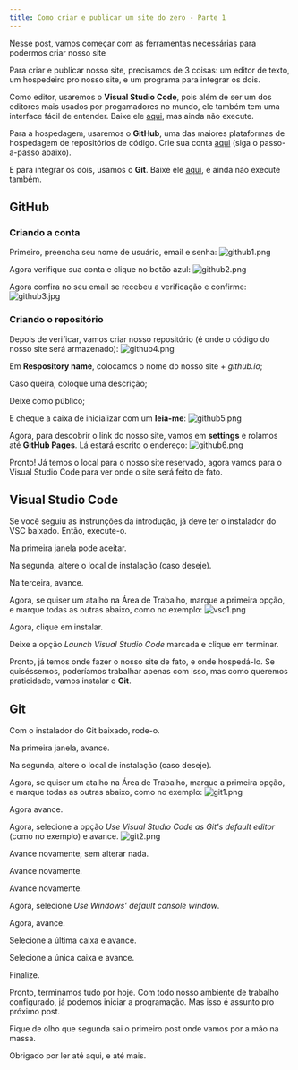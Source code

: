 ```yaml
---
title: Como criar e publicar um site do zero - Parte 1
---
```

Nesse post, vamos começar com as ferramentas necessárias para podermos criar nosso site

Para criar e publicar nosso site, precisamos de 3 coisas: um editor de texto, um hospedeiro pro nosso site, e um programa para integrar os dois.

<!--more-->

Como editor, usaremos o **Visual Studio Code**, pois além de ser um dos editores mais usados por progamadores no mundo, ele também tem uma interface fácil de entender. Baixe ele <a href="https://code.visualstudio.com/" target="_blank">aqui</a>, mas ainda não execute.

Para a hospedagem, usaremos o **GitHub**, uma das maiores plataformas de hospedagem de repositórios de código. Crie sua conta <a href="https://github.com/" target="_blank">aqui</a> (siga o passo-a-passo abaixo).

E para integrar os dois, usamos o **Git**. Baixe ele <a href="https://www.git-scm.com/" target="_blank">aqui</a>, e ainda não execute também.

## GitHub

### Criando a conta

Primeiro, preencha seu nome de usuário, email e senha:
![github1.png](https://heitormaverick.github.io/easycoding/images/github1.png)

Agora verifique sua conta e clique no botão azul:
![github2.png](https://heitormaverick.github.io/easycoding/images/github2.png)

Agora confira no seu email se recebeu a verificação e confirme:
![github3.jpg](https://heitormaverick.github.io/easycoding/images/github3.jpg)

### Criando o repositório

Depois de verificar, vamos criar nosso repositório (é onde o código do nosso site será armazenado):
![github4.png](https://heitormaverick.github.io/easycoding/images/github4.png)

Em **Respository name**, colocamos o nome do nosso site + *github.io*;

Caso queira, coloque uma descrição;

Deixe como público;

E cheque a caixa de inicializar com um **leia-me**:
![github5.png](https://heitormaverick.github.io/easycoding/images/github5.png)

Agora, para descobrir o link do nosso site, vamos em **settings** e rolamos até **GitHub Pages**. Lá estará escrito o endereço:
![github6.png](https://heitormaverick.github.io/easycoding/images/github6.png)

Pronto! Já temos o local para o nosso site reservado, agora vamos para o Visual Studio Code para ver onde o site será feito de fato.

## Visual Studio Code

Se você seguiu as instrunções da introdução, já deve ter o instalador do VSC baixado. Então, execute-o.

Na primeira janela pode aceitar.

Na segunda, altere o local de instalação (caso deseje).

Na terceira, avance.

Agora, se quiser um atalho na Área de Trabalho, marque a primeira opção, e marque todas as outras abaixo, como no exemplo:
![vsc1.png](https://heitormaverick.github.io/easycoding/images/vsc1.png)

Agora, clique em instalar.

Deixe a opção *Launch Visual Studio Code* marcada e clique em terminar.

Pronto, já temos onde fazer o nosso site de fato, e onde hospedá-lo. Se quiséssemos, poderíamos trabalhar apenas com isso, mas como queremos praticidade, vamos instalar o **Git**.

## Git

Com o instalador do Git baixado, rode-o.

Na primeira janela, avance.

Na segunda, altere o local de instalação (caso deseje).

Agora, se quiser um atalho na Área de Trabalho, marque a primeira opção, e marque todas as outras abaixo, como no exemplo:
![git1.png](https://heitormaverick.github.io/easycoding/images/git1.png)

Agora avance.

Agora, selecione a opção *Use Visual Studio Code as Git's default editor* (como no exemplo) e avance.
![git2.png](https://heitormaverick.github.io/easycoding/images/git2.png)

Avance novamente, sem alterar nada.

Avance novamente.

Avance novamente.

Agora, selecione *Use Windows' default console window*.

Agora, avance.

Selecione a última caixa e avance.

Selecione a única caixa e avance.

Finalize.

Pronto, terminamos tudo por hoje. Com todo nosso ambiente de trabalho configurado, já podemos iniciar a programação. Mas isso é assunto pro próximo post.

Fique de olho que segunda sai o primeiro post onde vamos por a mão na massa.

Obrigado por ler até aqui, e até mais.